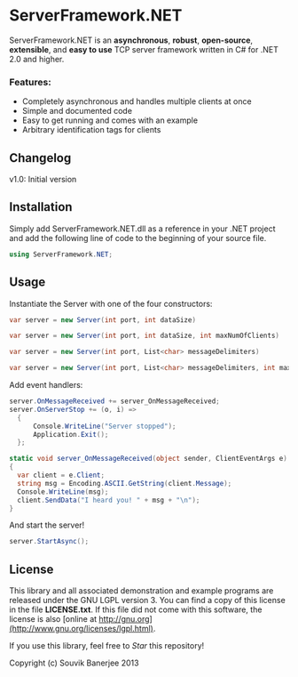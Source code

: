 # ServerFramework.NET


ServerFramework.NET is an __asynchronous__, __robust__, __open-source__, __extensible__, and __easy to use__ TCP server framework written in C# for .NET 2.0 and higher.

### Features:

  - Completely asynchronous and handles multiple clients at once
  - Simple and documented code
  - Easy to get running and comes with an example
  - Arbitrary identification tags for clients

## Changelog

v1.0: Initial version

## Installation

Simply add ServerFramework.NET.dll as a reference in your .NET project and add the following line of code to the beginning of your source file.

```C#
using ServerFramework.NET;
```

## Usage

Instantiate the Server with one of the four constructors:

```C#
var server = new Server(int port, int dataSize)
```

```C#
var server = new Server(int port, int dataSize, int maxNumOfClients)
```

```C#
var server = new Server(int port, List<char> messageDelimiters)
```    

```C#
var server = new Server(int port, List<char> messageDelimiters, int maxNumOfClients)
```

Add event handlers:

```C#
server.OnMessageReceived += server_OnMessageReceived; 
server.OnServerStop += (o, i) => 
  {
      Console.WriteLine("Server stopped");
      Application.Exit();
  };
```

```C#
static void server_OnMessageReceived(object sender, ClientEventArgs e)
{
  var client = e.Client;
  string msg = Encoding.ASCII.GetString(client.Message);
  Console.WriteLine(msg);
  client.SendData("I heard you! " + msg + "\n");
}
```

And start the server!

```C#
server.StartAsync();
```


License
-------

This library and all associated demonstration and example programs are released under the GNU LGPL version 3. You can find a copy of this license in the file __LICENSE.txt__.
If this file did not come with this software, the license is also [online at http://gnu.org](http://www.gnu.org/licenses/lgpl.html).

If you use this library, feel free to *Star* this repository!
  
Copyright (c) Souvik Banerjee  2013
    